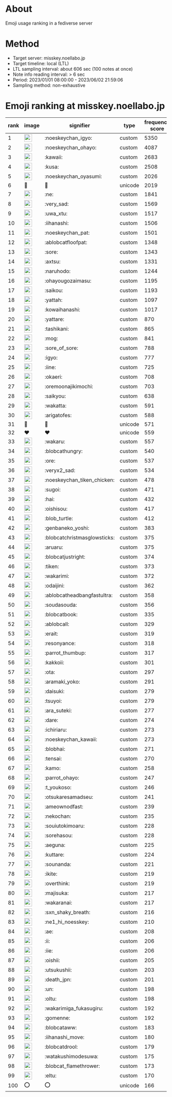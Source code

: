 # About
Emoji usage ranking in a fediverse server

# Method
- Target server: misskey.noellabo.jp
- Target timeline: local (LTL)
- LTL sampling interval: about 606 sec (100 notes at once)
- Note info reading interval: > 6 sec
- Period: 2023/01/01 08:00:00 - 2023/06/02 21:59:06 
- Sampling method: non-exhaustive

# Emoji ranking at misskey.noellabo.jp

|rank|image|signifier|type|frequency score|
|----|----|----|----|----|
|1|<img height="24" src="https://misskey.noellabo.jp/emoji/noeskeychan_igyo.webp">|:noeskeychan_igyo:|custom|5350|
|2|<img height="24" src="https://misskey.noellabo.jp/emoji/noeskeychan_ohayo.webp">|:noeskeychan_ohayo:|custom|4087|
|3|<img height="24" src="https://misskey.noellabo.jp/emoji/kawaii.webp">|:kawaii:|custom|2683|
|4|<img height="24" src="https://misskey.noellabo.jp/emoji/kusa.webp">|:kusa:|custom|2508|
|5|<img height="24" src="https://misskey.noellabo.jp/emoji/noeskeychan_oyasumi.webp">|:noeskeychan_oyasumi:|custom|2026|
|6|🎉|🎉|unicode|2019|
|7|<img height="24" src="https://misskey.noellabo.jp/emoji/ne.webp">|:ne:|custom|1841|
|8|<img height="24" src="https://misskey.noellabo.jp/emoji/very_sad.webp">|:very_sad:|custom|1569|
|9|<img height="24" src="https://misskey.noellabo.jp/emoji/uwa_xtu.webp">|:uwa_xtu:|custom|1517|
|10|<img height="24" src="https://misskey.noellabo.jp/emoji/iihanashi.webp">|:iihanashi:|custom|1506|
|11|<img height="24" src="https://misskey.noellabo.jp/emoji/noeskeychan_pat.webp">|:noeskeychan_pat:|custom|1501|
|12|<img height="24" src="https://misskey.noellabo.jp/emoji/ablobcatfloofpat.webp">|:ablobcatfloofpat:|custom|1348|
|13|<img height="24" src="https://misskey.noellabo.jp/emoji/sore.webp">|:sore:|custom|1343|
|14|<img height="24" src="https://misskey.noellabo.jp/emoji/axtsu.webp">|:axtsu:|custom|1331|
|15|<img height="24" src="https://misskey.noellabo.jp/emoji/naruhodo.webp">|:naruhodo:|custom|1244|
|16|<img height="24" src="https://misskey.noellabo.jp/emoji/ohayougozaimasu.webp">|:ohayougozaimasu:|custom|1195|
|17|<img height="24" src="https://misskey.noellabo.jp/emoji/saikou.webp">|:saikou:|custom|1193|
|18|<img height="24" src="https://misskey.noellabo.jp/emoji/yattah.webp">|:yattah:|custom|1097|
|19|<img height="24" src="https://misskey.noellabo.jp/emoji/kowaihanashi.webp">|:kowaihanashi:|custom|1017|
|20|<img height="24" src="https://misskey.noellabo.jp/emoji/yattare.webp">|:yattare:|custom|870|
|21|<img height="24" src="https://misskey.noellabo.jp/emoji/tashikani.webp">|:tashikani:|custom|865|
|22|<img height="24" src="https://misskey.noellabo.jp/emoji/mog.webp">|:mog:|custom|841|
|23|<img height="24" src="https://misskey.noellabo.jp/emoji/sore_of_sore.webp">|:sore_of_sore:|custom|788|
|24|<img height="24" src="https://misskey.noellabo.jp/emoji/igyo.webp">|:igyo:|custom|777|
|25|<img height="24" src="https://misskey.noellabo.jp/emoji/iine.webp">|:iine:|custom|725|
|26|<img height="24" src="https://misskey.noellabo.jp/emoji/okaeri.webp">|:okaeri:|custom|708|
|27|<img height="24" src="https://misskey.noellabo.jp/emoji/oremoonajikimochi.webp">|:oremoonajikimochi:|custom|703|
|28|<img height="24" src="https://misskey.noellabo.jp/emoji/saikyou.webp">|:saikyou:|custom|638|
|29|<img height="24" src="https://misskey.noellabo.jp/emoji/wakatta.webp">|:wakatta:|custom|591|
|30|<img height="24" src="https://misskey.noellabo.jp/emoji/arigatofes.webp">|:arigatofes:|custom|588|
|31|🍗|🍗|unicode|571|
|32|❤|❤|unicode|559|
|33|<img height="24" src="https://misskey.noellabo.jp/emoji/wakaru.webp">|:wakaru:|custom|557|
|34|<img height="24" src="https://misskey.noellabo.jp/emoji/blobcathungry.webp">|:blobcathungry:|custom|540|
|35|<img height="24" src="https://misskey.noellabo.jp/emoji/ore.webp">|:ore:|custom|537|
|36|<img height="24" src="https://misskey.noellabo.jp/emoji/veryx2_sad.webp">|:veryx2_sad:|custom|534|
|37|<img height="24" src="https://misskey.noellabo.jp/emoji/noeskeychan_tiken_chicken.webp">|:noeskeychan_tiken_chicken:|custom|478|
|38|<img height="24" src="https://misskey.noellabo.jp/emoji/sugoi.webp">|:sugoi:|custom|471|
|39|<img height="24" src="https://misskey.noellabo.jp/emoji/hai.webp">|:hai:|custom|432|
|40|<img height="24" src="https://misskey.noellabo.jp/emoji/oishisou.webp">|:oishisou:|custom|417|
|41|<img height="24" src="https://misskey.noellabo.jp/emoji/blob_turtle.webp">|:blob_turtle:|custom|412|
|42|<img height="24" src="https://misskey.noellabo.jp/emoji/genbaneko_yoshi.webp">|:genbaneko_yoshi:|custom|383|
|43|<img height="24" src="https://misskey.noellabo.jp/emoji/blobcatchristmasglowsticks.webp">|:blobcatchristmasglowsticks:|custom|375|
|44|<img height="24" src="https://misskey.noellabo.jp/emoji/aruaru.webp">|:aruaru:|custom|375|
|45|<img height="24" src="https://misskey.noellabo.jp/emoji/blobcatjustright.webp">|:blobcatjustright:|custom|374|
|46|<img height="24" src="https://misskey.noellabo.jp/emoji/tiken.webp">|:tiken:|custom|373|
|47|<img height="24" src="https://misskey.noellabo.jp/emoji/wakarimi.webp">|:wakarimi:|custom|372|
|48|<img height="24" src="https://misskey.noellabo.jp/emoji/odaijini.webp">|:odaijini:|custom|362|
|49|<img height="24" src="https://misskey.noellabo.jp/emoji/ablobcatheadbangfastultra.webp">|:ablobcatheadbangfastultra:|custom|358|
|50|<img height="24" src="https://misskey.noellabo.jp/emoji/soudasouda.webp">|:soudasouda:|custom|356|
|51|<img height="24" src="https://misskey.noellabo.jp/emoji/blobcatbook.webp">|:blobcatbook:|custom|335|
|52|<img height="24" src="https://misskey.noellabo.jp/emoji/ablobcall.webp">|:ablobcall:|custom|329|
|53|<img height="24" src="https://misskey.noellabo.jp/emoji/erait.webp">|:erait:|custom|319|
|54|<img height="24" src="https://misskey.noellabo.jp/emoji/resonyance.webp">|:resonyance:|custom|318|
|55|<img height="24" src="https://misskey.noellabo.jp/emoji/parrot_thumbup.webp">|:parrot_thumbup:|custom|317|
|56|<img height="24" src="https://misskey.noellabo.jp/emoji/kakkoii.webp">|:kakkoii:|custom|301|
|57|<img height="24" src="https://misskey.noellabo.jp/emoji/ota.webp">|:ota:|custom|297|
|58|<img height="24" src="https://misskey.noellabo.jp/emoji/aramaki_yoko.webp">|:aramaki_yoko:|custom|291|
|59|<img height="24" src="https://misskey.noellabo.jp/emoji/daisuki.webp">|:daisuki:|custom|279|
|60|<img height="24" src="https://misskey.noellabo.jp/emoji/tsuyoi.webp">|:tsuyoi:|custom|279|
|61|<img height="24" src="https://misskey.noellabo.jp/emoji/ara_suteki.webp">|:ara_suteki:|custom|277|
|62|<img height="24" src="https://misskey.noellabo.jp/emoji/dare.webp">|:dare:|custom|274|
|63|<img height="24" src="https://misskey.noellabo.jp/emoji/ichiriaru.webp">|:ichiriaru:|custom|273|
|64|<img height="24" src="https://misskey.noellabo.jp/emoji/noeskeychan_kawaii.webp">|:noeskeychan_kawaii:|custom|273|
|65|<img height="24" src="https://misskey.noellabo.jp/emoji/blobhai.webp">|:blobhai:|custom|271|
|66|<img height="24" src="https://misskey.noellabo.jp/emoji/tensai.webp">|:tensai:|custom|270|
|67|<img height="24" src="https://misskey.noellabo.jp/emoji/kamo.webp">|:kamo:|custom|258|
|68|<img height="24" src="https://misskey.noellabo.jp/emoji/parrot_ohayo.webp">|:parrot_ohayo:|custom|247|
|69|<img height="24" src="https://misskey.noellabo.jp/emoji/t_youkoso.webp">|:t_youkoso:|custom|246|
|70|<img height="24" src="https://misskey.noellabo.jp/emoji/otsukaresamadseu.webp">|:otsukaresamadseu:|custom|241|
|71|<img height="24" src="https://misskey.noellabo.jp/emoji/ameownodfast.webp">|:ameownodfast:|custom|239|
|72|<img height="24" src="https://misskey.noellabo.jp/emoji/nekochan.webp">|:nekochan:|custom|235|
|73|<img height="24" src="https://misskey.noellabo.jp/emoji/souiutokimoaru.webp">|:souiutokimoaru:|custom|228|
|74|<img height="24" src="https://misskey.noellabo.jp/emoji/sorehasou.webp">|:sorehasou:|custom|228|
|75|<img height="24" src="https://misskey.noellabo.jp/emoji/aeguna.webp">|:aeguna:|custom|225|
|76|<img height="24" src="https://misskey.noellabo.jp/emoji/kuttare.webp">|:kuttare:|custom|224|
|77|<img height="24" src="https://misskey.noellabo.jp/emoji/sounanda.webp">|:sounanda:|custom|221|
|78|<img height="24" src="https://misskey.noellabo.jp/emoji/ikite.webp">|:ikite:|custom|219|
|79|<img height="24" src="https://misskey.noellabo.jp/emoji/overthink.webp">|:overthink:|custom|219|
|80|<img height="24" src="https://misskey.noellabo.jp/emoji/majisuka.webp">|:majisuka:|custom|217|
|81|<img height="24" src="https://misskey.noellabo.jp/emoji/wakaranai.webp">|:wakaranai:|custom|217|
|82|<img height="24" src="https://misskey.noellabo.jp/emoji/sxn_shaky_breath.webp">|:sxn_shaky_breath:|custom|216|
|83|<img height="24" src="https://misskey.noellabo.jp/emoji/ne1_hi_noesskey.webp">|:ne1_hi_noesskey:|custom|210|
|84|<img height="24" src="https://misskey.noellabo.jp/emoji/ae.webp">|:ae:|custom|208|
|85|<img height="24" src="https://misskey.noellabo.jp/emoji/ii.webp">|:ii:|custom|206|
|86|<img height="24" src="https://misskey.noellabo.jp/emoji/iie.webp">|:iie:|custom|206|
|87|<img height="24" src="https://misskey.noellabo.jp/emoji/oishii.webp">|:oishii:|custom|205|
|88|<img height="24" src="https://misskey.noellabo.jp/emoji/utsukushii.webp">|:utsukushii:|custom|203|
|89|<img height="24" src="https://misskey.noellabo.jp/emoji/death_jpn.webp">|:death_jpn:|custom|201|
|90|<img height="24" src="https://misskey.noellabo.jp/emoji/un.webp">|:un:|custom|198|
|91|<img height="24" src="https://misskey.noellabo.jp/emoji/oltu.webp">|:oltu:|custom|198|
|92|<img height="24" src="https://misskey.noellabo.jp/emoji/wakarimiga_fukasugiru.webp">|:wakarimiga_fukasugiru:|custom|192|
|93|<img height="24" src="https://misskey.noellabo.jp/emoji/gomenne.webp">|:gomenne:|custom|192|
|94|<img height="24" src="https://misskey.noellabo.jp/emoji/blobcataww.webp">|:blobcataww:|custom|183|
|95|<img height="24" src="https://misskey.noellabo.jp/emoji/iihanashi_move.webp">|:iihanashi_move:|custom|180|
|96|<img height="24" src="https://misskey.noellabo.jp/emoji/blobcatdrool.webp">|:blobcatdrool:|custom|179|
|97|<img height="24" src="https://misskey.noellabo.jp/emoji/watakushimodesuwa.webp">|:watakushimodesuwa:|custom|175|
|98|<img height="24" src="https://misskey.noellabo.jp/emoji/blobcat_flamethrower.webp">|:blobcat_flamethrower:|custom|173|
|99|<img height="24" src="https://misskey.noellabo.jp/emoji/eltu.webp">|:eltu:|custom|170|
|100|⭕|⭕|unicode|166|
